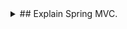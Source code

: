<details>
<summary>
## Explain Spring MVC.
</summary>

Spring MVC, which stands for Spring Model-View-Controller, is a popular and widely used framework for building web applications in the Java programming language. It is a part of the broader Spring Framework and provides a comprehensive solution for developing web applications in a structured and maintainable way. Spring MVC follows the Model-View-Controller architectural pattern, which separates an application into three interconnected components:

1. Model: The Model represents the application's data and business logic. It is responsible for processing and managing the data. In a Spring MVC application, the Model is typically implemented as Java objects or beans. These objects encapsulate the application's data and interact with the database, services, or other data sources.

2. View: The View is responsible for rendering the data provided by the Model. In the context of web applications, the View often consists of templates, JSP (JavaServer Pages), or HTML pages. Spring MVC allows for flexibility in choosing the view technology, and it supports a wide range of view rendering technologies.

3. Controller: The Controller is the central component responsible for handling incoming HTTP requests, processing them, and coordinating the interaction between the Model and the View. It contains application logic, processes user input, and determines which View should be displayed. In Spring MVC, Controllers are typically implemented as Java classes and are responsible for routing requests to the appropriate parts of the application.

Key features and concepts of Spring MVC:

1. DispatcherServlet: This is the front controller in Spring MVC. It receives all incoming requests and dispatches them to the appropriate Controller based on the request URL and HTTP method.

2. Request Mapping: Controllers use request mappings to define which requests they can handle. These mappings specify the URL patterns that map to specific Controller methods.

3. View Resolvers: View resolvers are used to determine which view or template should be rendered. Spring MVC supports various view resolvers for JSP, Thymeleaf, FreeMarker, and more.

4. Model Attributes: Controllers can add attributes to the Model, which are then available for rendering by the View. These attributes are used to pass data from the Controller to the View.

5. Data Binding: Spring MVC provides data binding mechanisms to automatically bind request parameters to Java objects, making it easy to work with forms and form submissions.

6. Validation: Spring MVC offers built-in validation support for form data using annotations and custom validation logic.

7. Interceptors: Interceptors are used to perform actions before and after request handling, such as logging, authentication, or modifying the request or response.

8. RESTful Web Services: Spring MVC can be used to create RESTful web services by returning data in response to HTTP requests, often in JSON or XML format.

Spring MVC is a versatile framework suitable for building a wide range of web applications, from simple web pages to complex enterprise applications. It promotes a clean separation of concerns and is known for its flexibility and ease of integration with other technologies and libraries.

</details>
